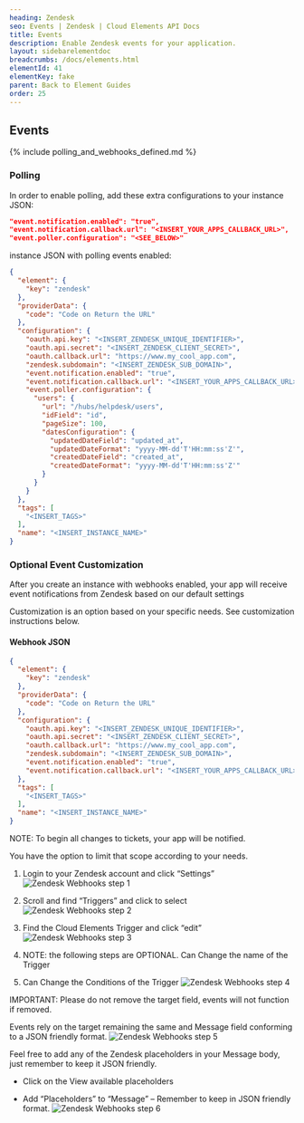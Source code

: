 ```yaml
---
heading: Zendesk
seo: Events | Zendesk | Cloud Elements API Docs
title: Events
description: Enable Zendesk events for your application.
layout: sidebarelementdoc
breadcrumbs: /docs/elements.html
elementId: 41
elementKey: fake
parent: Back to Element Guides
order: 25
---
```


## Events

{% include polling_and_webhooks_defined.md %}

### Polling

In order to enable polling, add these extra configurations to your instance JSON:

```JSON
"event.notification.enabled": "true",
"event.notification.callback.url": "<INSERT_YOUR_APPS_CALLBACK_URL>",
"event.poller.configuration": "<SEE_BELOW>"
```

instance JSON with polling events enabled:

```json
{
  "element": {
    "key": "zendesk"
  },
  "providerData": {
    "code": "Code on Return the URL"
  },
  "configuration": {
    "oauth.api.key": "<INSERT_ZENDESK_UNIQUE_IDENTIFIER>",
    "oauth.api.secret": "<INSERT_ZENDESK_CLIENT_SECRET>",
    "oauth.callback.url": "https://www.my_cool_app.com",
    "zendesk.subdomain": "<INSERT_ZENDESK_SUB_DOMAIN>",
    "event.notification.enabled": "true",
    "event.notification.callback.url": "<INSERT_YOUR_APPS_CALLBACK_URL>",
    "event.poller.configuration": {
      "users": {
        "url": "/hubs/helpdesk/users",
        "idField": "id",
        "pageSize": 100,
        "datesConfiguration": {
          "updatedDateField": "updated_at",
          "updatedDateFormat": "yyyy-MM-dd'T'HH:mm:ss'Z'",
          "createdDateField": "created_at",
          "createdDateFormat": "yyyy-MM-dd'T'HH:mm:ss'Z'"
        }
      }
    }
  },
  "tags": [
    "<INSERT_TAGS>"
  ],
  "name": "<INSERT_INSTANCE_NAME>"
}
```

### Optional Event Customization

After you create an instance with webhooks enabled, your app will receive event notifications from Zendesk based on our default settings

Customization is an option based on your specific needs. See customization instructions below.

#### Webhook JSON

```json
{
  "element": {
    "key": "zendesk"
  },
  "providerData": {
    "code": "Code on Return the URL"
  },
  "configuration": {
    "oauth.api.key": "<INSERT_ZENDESK_UNIQUE_IDENTIFIER>",
    "oauth.api.secret": "<INSERT_ZENDESK_CLIENT_SECRET>",
    "oauth.callback.url": "https://www.my_cool_app.com",
    "zendesk.subdomain": "<INSERT_ZENDESK_SUB_DOMAIN>",
    "event.notification.enabled": "true",
    "event.notification.callback.url": "<INSERT_YOUR_APPS_CALLBACK_URL>"
  },
  "tags": [
    "<INSERT_TAGS>"
  ],
  "name": "<INSERT_INSTANCE_NAME>"
}
```

NOTE: To begin all changes to tickets, your app will be notified.

You have the option to limit that scope according to your needs.

1. Login to your Zendesk account and click “Settings”
![Zendesk Webhooks step 1](http://cloud-elements.com/wp-content/uploads/2015/02/ZendeskAPI1.png)


2. Scroll and find “Triggers” and click to select
![Zendesk Webhooks step 2](http://cloud-elements.com/wp-content/uploads/2015/02/ZendeskAPI2.png)

3. Find the Cloud Elements Trigger and click “edit”
![Zendesk Webhooks step 3](http://cloud-elements.com/wp-content/uploads/2015/02/ZendeskAPI3.png)

4. NOTE: the following steps are OPTIONAL.  Can Change the name of the Trigger

5. Can Change the Conditions of the Trigger
![Zendesk Webhooks step 4](http://cloud-elements.com/wp-content/uploads/2015/02/ZendeskAPI4.png)

IMPORTANT: Please do not remove the target field, events will not function if removed.

Events rely on the target remaining the same and Message field conforming to a JSON friendly format.
![Zendesk Webhooks step 5](http://cloud-elements.com/wp-content/uploads/2015/02/ZendeskAPI5.png)

Feel free to add any of the Zendesk placeholders in your Message body, just remember to keep it JSON friendly.

* Click on the View available placeholders

* Add “Placeholders” to “Message” – Remember to keep in JSON friendly format.
![Zendesk Webhooks step 6](http://cloud-elements.com/wp-content/uploads/2015/02/ZendeskAPI6.png)
